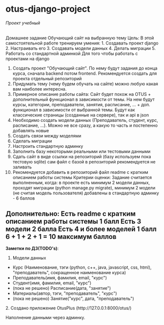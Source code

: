 # otus-django-project
###### Проект учебный

Домашнее задание
Обучающий сайт на выбранную тему
Цель: В этой самостоятельной работе тренируем умения: 1. Создавать проект django 2. Настраивать его 3. Создавать модели данных 4. Делать миграции 5. Работать со стандартной админкой Для того чтобы работать с проектами на django
1. Создать проект "Обучающий сайт". По нему будут задания до конца курса, сначала backend потом frontend. Рекомендуется создать для проекта отдельный репозиторий
2. Придумать тему (чему будем обучать на сайте) можно любую какая вам наиболее интересна.
3. Примерное описание работы сайта:
Сайт будет похож на OTUS + дополнительный функционал в зависимости от темы. На нем будут курсы, категории, преподаватели, занятия, расписание, ... + доп. функционал в зависимости от выбранной темы.
Будут как классические страницы (созданные на сервере), так и api в json
4. Необходимо создать модели данных (Преподаватель, студент, курс, расписание, ...). Можно не все сразу, а какую то часть и постепенно добавлять новые
5. Создать связи между моделями
6. Сделать миграции
7. Настроить стандартную админку
8. Заполнить базу некоторыми реальными или тестовыми данными
9. Сдать сайт в виде ссылки на репозиторий (базу используем пока тестовую sqlite) сам файл с базой в репозиторий рекомендуется не заливать
10. Рекомендуется добавить в репозиторий файл readme с кратким описанием работы системы
Критерии оценки: Задание считается выполненным, когда: в проекте есть минимум 2 модели данных, проходят миграции (python manage.py migrate), минимум 2 модели (не считая модель пользователя) добавлены в стандартную админку - 6 баллов

**Дополнительно:**
Есть readme с кратким описанием работы системы 1 балл
Есть 3 модели 2 балла
Есть 4 и более моделей 1 балл
6 + 1 + 2 + 1 = 10 максимум баллов
-------------
**Заметки по ДЗ(TODO's)**:
1. Модели данных
<ul>
<li>Курс (Наименование, тэги (python, c++, java, javascript, css, html), "преподаватель", сокращенное наименование курса)</li>
<li>Преподаватель(имя, фамилия, email, "курс")</li>
<li>Студент(имя, фамилия, email, "курс")</li>
<li>(пока не решено) Расписание(дата, "занятие")</li>
<li>Материалы(автор, тэги, "преподаватель", "курс")</li>
<li>(пока не решено) Занятие("курс", дата, "преподаватель")</li>
</ul>
2. Создано приложение OtusPlus (http://127.0.0.1:8000/otus/)

Наполнение данными через админку.

